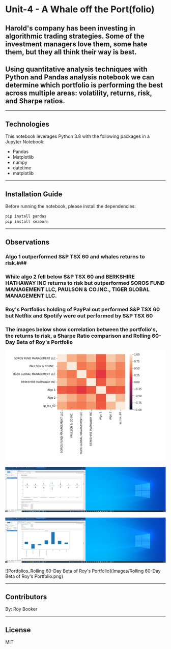 # Unit-4 - A Whale off the Port(folio)
## Harold's company has been investing in algorithmic trading strategies. Some of the investment managers love them, some hate them, but they all think their way is best. ##
## Using quantitative analysis techniques with Python and Pandas analysis notebook we can determine which portfolio is performing the best across multiple areas: volatility, returns, risk, and Sharpe ratios. ## 

--------

## Technologies

This notebook leverages Python 3.8 with the following packages in a Jupyter Notebook:
- Pandas
- Matplotlib
- numpy 
- datetime 
- matplotlib
---

## Installation Guide

Before running the notebook, please install the dependencies:

```python
pip install pandas
pip install seaborn
```

---

## Observations

### Algo 1 outperformed S&P TSX 60 and whales returns to risk.###
### While algo 2 fell below S&P TSX 60 and BERKSHIRE HATHAWAY INC returns to risk but outperformed SOROS FUND MANAGEMENT LLC, PAULSON & CO.INC., TIGER GLOBAL MANAGEMENT LLC. ###
### Roy's Portfolios holding of PayPal out performed S&P TSX 60 but Netflix and Spotify were out performed by S&P TSX 60 ###
### The images below show correlation between the portfolio's, the returns to risk, a Sharpe Ratio comparison and  Rolling 60-Day Beta of Roy's Portfolio ###

![Portfolios_Correlation](Images/heatmap.png)

![Portfolios_Risk](Images/boxplot.png)

![Portfolios_Risk](Images/Sharpe_ratio.png)

![Portfolios_Rolling 60-Day Beta of Roy's Portfolio](Images/Rolling 60-Day Beta of Roy's Portfolio.png)


---

## Contributors

By: Roy Booker

---

## License

MIT